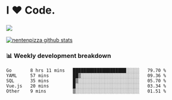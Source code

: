 # I ❤️ Code.

### ![](http://img.shields.io/badge/Go-language-blue?style=for-the-badge&logo=appveyor)
[![nentenpizza github stats](https://github-readme-stats.vercel.app/api?username=nentenpizza&count_private=true)](https://github.com/anuraghazra/github-readme-stats)

### 📊 Weekly development breakdown

<!--START_SECTION:waka-->
```text
Go       8 hrs 11 mins   ████████████████████░░░░░   79.70 % 
YAML     57 mins         ██▒░░░░░░░░░░░░░░░░░░░░░░   09.36 % 
SQL      35 mins         █▒░░░░░░░░░░░░░░░░░░░░░░░   05.70 % 
Vue.js   20 mins         █░░░░░░░░░░░░░░░░░░░░░░░░   03.34 % 
Other    9 mins          ▒░░░░░░░░░░░░░░░░░░░░░░░░   01.51 % 
```
<!--END_SECTION:waka-->

